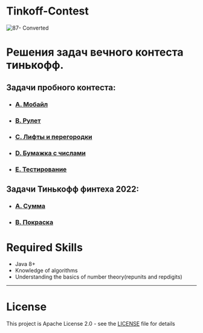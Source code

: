 # Tinkoff-Contest

![87- Converted](https://www.cdn-tinkoff.ru/frontend-libraries/opengraph/opengraph.png)

# **Решения задач вечного контеста тинькофф**.

## **Задачи пробного контеста**:
- ### [A. Мобайл](./src/main/java/edu/tinkoff/taskA.md)
- ### [B. Рулет](./src/main/java/edu/tinkoff/taskB.md)
- ### [C. Лифты и перегородки](./src/main/java/edu/tinkoff/taskC.md)
- ### [D. Бумажка с числами](./src/main/java/edu/tinkoff/taskD.md)
- ### [E. Тестирование](./src/main/java/edu/tinkoff/taskE.md)

## **Задачи Тинькофф финтеха 2022**:
- ### [A. Сумма](.src/main/java/edu/tinkoff_2/TaskA.md)
- ### [B. Покраска](.src/main/java/edu/tinkoff_2/TaskB.md)


# Required Skills
- Java 8+
- Knowledge of algorithms
- Understanding the basics of number theory(repunits and repdigits)

---

# License
This project is Apache License 2.0 - see the [LICENSE](LICENSE) file for details
